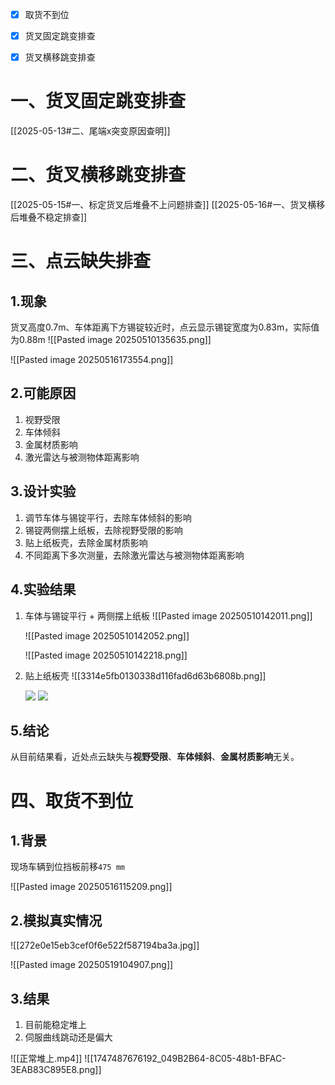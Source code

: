 
- [x] 取货不到位
- [x] 货叉固定跳变排查
- [x] 货叉横移跳变排查


# 一、货叉固定跳变排查

[[2025-05-13#二、尾端x突变原因查明]]

# 二、货叉横移跳变排查

[[2025-05-15#一、标定货叉后堆叠不上问题排查]]
[[2025-05-16#一、货叉横移后堆叠不稳定排查]]

# 三、点云缺失排查

## 1.现象
货叉高度0.7m、车体距离下方锡锭较近时，点云显示锡锭宽度为0.83m，实际值为0.88m
![[Pasted image 20250510135635.png]]

![[Pasted image 20250516173554.png]]

## 2.可能原因
1. 视野受限
2. 车体倾斜
3. 金属材质影响
4. 激光雷达与被测物体距离影响
## 3.设计实验
1. 调节车体与锡锭平行，去除车体倾斜的影响
2. 锡锭两侧摆上纸板，去除视野受限的影响
3. 贴上纸板壳，去除金属材质影响
4. 不同距离下多次测量，去除激光雷达与被测物体距离影响

## 4.实验结果
1. 车体与锡锭平行 + 两侧摆上纸板
	![[Pasted image 20250510142011.png]]
	
	![[Pasted image 20250510142052.png]]
	

	![[Pasted image 20250510142218.png]]

2. 贴上纸板壳
	![[3314e5fb0130338d116fad6d63b6808b.png]]

	![](https://static.dingtalk.com/media/lQLPKcw-hxH592vNAkDNBLKwaGE9d9Po-ogIAkVVEOOyAQ_1202_576.png)
	![](https://static.dingtalk.com/media/lQLPJxH1WA9fl2vNAnjNBM2w2fiIkC5OQJcIAkVVEOOyAA_1229_632.png)
## 5.结论

从目前结果看，近处点云缺失与**视野受限**、**车体倾斜**、**金属材质影响**无关。

# 四、取货不到位
## 1.背景
现场车辆到位挡板前移`475 mm`

![[Pasted image 20250516115209.png]]

## 2.模拟真实情况

![[272e0e15eb3cef0f6e522f587194ba3a.jpg]]

![[Pasted image 20250519104907.png]]

## 3.结果
1. 目前能稳定堆上
2. 伺服曲线跳动还是偏大

![[正常堆上.mp4]]
![[1747487676192_049B2B64-8C05-48b1-BFAC-3EAB83C895E8.png]]







